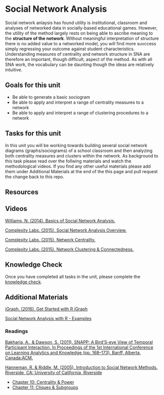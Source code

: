 # Social Network Analysis

Social network anlaysis has found utility is institutional, classroom and analyses of networked data in socially-based educational games. However, the utility of the method largely rests on being able to ascribe meaning to the **structure of the network**. Without meaningful interpretation of structure there is no added value to a networked model, you will find more suvccess simply regressing your outcome against student characteristics.  Understanding measures of centrality and network structure in SNA are therefore an important, though difficult, aspect of the method. As with all SNA work, the vocabulary can be daunting though the ideas are relatively intuitive.

## Goals for this unit

* Be able to generate a basic sociogram
* Be able to apply and interpret a range of centrality measures to a network
* Be able to apply and interpret a range of clustering procedures to a network

## Tasks for this unit

In this unit you will be working towards building several social network diagrams (graphs/sociograms) of a school classroom and then analyzing both centrality measures and clusters within the network. As background to this task please read over the follwing materials and watch the methodological videos. If you find any other useful materials please add them under Additional Materials at the end of the this page and pull request the change back to this repo.

## Resources

## Videos

[Williams, N. (2014). Basics of Social Network Analysis.](https://www.youtube.com/watch?v=PT99WF1VEws)

[Complexity Labs. (2015). Social Network Analysis Overview.](https://www.youtube.com/watch?v=fgr_g1q2ikA)

[Complexity Labs. (2015). Network Centrality.](https://www.youtube.com/watch?v=NgUj8DEH5Tc)

[Complexity Labs. (2015). Network Clustering & Connectedness.](https://www.youtube.com/watch?v=2Oa7mef77nM)

## Knowledge Check
Once you have completed all tasks in the unit, please complete the [knowledge check](https://tccolumbia.qualtrics.com/jfe/form/SV_eJ0QJWNsklHsdro).

## Additional Materials
[iGraph. (2016). Get Started with R iGraph](http://igraph.org/r/#docs)

[Social Network Analysis with R - Examples](https://www.youtube.com/watch?v=0xsM0MbRPGE)

### Readings

[Bakharia, A., & Dawson, S. (2011). SNAPP: A Bird’S-eye View of Temporal Participant Interaction. In Proceedings of the 1st International Conference on Learning Analytics and Knowledge (pp. 168–173). Banff, Alberta, Canada:ACM.](https://doi.org/10.1145/2090116.2090144)

[Hanneman, R. & Riddle, M. (2005). Introduction to Social Network Methods. Riverside, CA:  University of California, Riverside](http://faculty.ucr.edu/~hanneman/)  
  * [Chapter 10: Centrality & Power](http://faculty.ucr.edu/~hanneman/nettext/C10_Centrality.html)  
  * [Chapter 11: Cliques & Subgroups](http://faculty.ucr.edu/~hanneman/nettext/C11_Cliques.html)  




